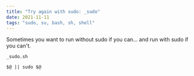 ```yaml
---
title: "Try again with sudo: _sudo"
date: 2021-11-11
tags: "sudo, su, bash, sh, shell"
---
```

Sometimes you want to run without sudo if you can... and run with sudo if you can't.

`_sudo.sh`
```
$@ || sudo $@
```
